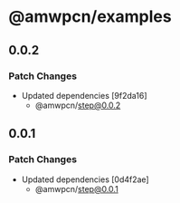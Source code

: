 # @amwpcn/examples

## 0.0.2

### Patch Changes

- Updated dependencies [9f2da16]
  - @amwpcn/step@0.0.2

## 0.0.1

### Patch Changes

- Updated dependencies [0d4f2ae]
  - @amwpcn/step@0.0.1
